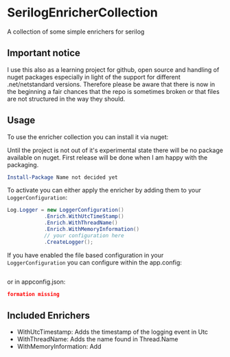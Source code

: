 # SerilogEnricherCollection

A collection of some simple enrichers for serilog

## Important notice

I use this also as a learning project for github, open source and handling of nuget packages especially in light of the support for different .net/netstandard versions.
Therefore please be aware that there is now in the beginning a fair chances that the repo is sometimes broken or that files are not structured in the way they should.

## Usage

To use the enricher collection you can install it via nuget:

Until the project is not out of it's experimental state there will be no package available on nuget. First release will be done when I am happy with the packaging.
```powershell
Install-Package Name not decided yet
```

To activate you can either apply the enricher by adding them to your `LoggerConfiguration`:

```csharp
Log.Logger = new LoggerConfiguration()
            .Enrich.WithUtcTimeStamp()
            .Enrich.WithThreadName()
            .Enrich.WithMemoryInformation()
            // your configuration here
            .CreateLogger();
```

If you have enabled the file based configuration in your `LoggerConfiguration` you can configure within the app.config:

```XML
```

or in appconfig.json:

```JSON
formation missing
```

## Included Enrichers

* WithUtcTimestamp: Adds the timestamp of the logging event in Utc
* WithThreadName: Adds the name found in Thread.Name 
* WithMemoryInformation: Add 